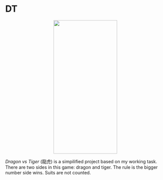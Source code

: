# DT
<p align="center">
<img src="https://user-images.githubusercontent.com/30222789/210200294-c6274f5f-e886-4243-b189-2c19679d8c21.gif" width="200" height="420" />
</p>

*Dragon vs Tiger* (龍虎) is a simpilified project based on my working task. There are two sides in this game: dragon and tiger. The rule is the bigger number side wins. Suits are not counted.
